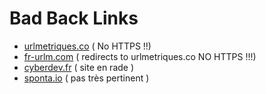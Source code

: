 # Bad Back Links

- [urlmetriques.co](http://urlmetriques.co) ( No HTTPS !!)
- [fr-urlm.com](http://fr-urlm.com) ( redirects to urlmetriques.co NO HTTPS !!!)
- [cyberdev.fr](https://cyberdev.fr) ( site en rade )
- [sponta.io](https://sponta.io) ( pas très pertinent )
